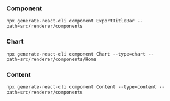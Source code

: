 ### Component

```
npx generate-react-cli component ExportTitleBar --path=src/renderer/components
```

### Chart

```
npx generate-react-cli component Chart --type=chart --path=src/renderer/components/Home
```

### Content

```
npx generate-react-cli component Content --type=content --path=src/renderer/components
```
